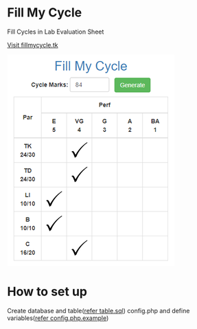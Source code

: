 # Fill My Cycle
Fill Cycles in Lab Evaluation Sheet

<a href="http://fillmycycle.tk" target="_blank">Visit fillmycycle.tk</a>

![Screenshot](/screenshot.png?raw=true "Screenshot")

# How to set up
Create database and table(<a href="/table.sql" target="_blank">refer table.sql</a>) config.php and define variables(<a href="/config.php.example" target="_blank">refer config.php.example</a>)